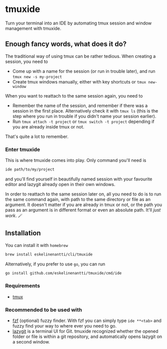 # tmuxide

Turn your terminal into an IDE by automating tmux session and window management with tmuxide.

## Enough fancy words, what does it do?

The traditional way of using tmux can be rather tedious. When creating a session, you need to
- Come up with a name for the session (or run in trouble later), and run `tmux new -s my-project` 
- Create tmux windows manually, either with key shortcuts or `tmux new-window`

When you want to reattach to the same session again, you need to
- Remember the name of the session, and remember if there was a session in the first place. Alternatively check it with `tmux ls` (this is the step where you run in trouble if you didn't name your session earlier).
- Run `tmux attach -t project` or `tmux switch -t project` depending if you are already inside tmux or not.

That's quite a lot to remember.

### Enter tmuxide

This is where tmuxide comes into play. Only command you'll need is

```bash
ide path/to/my/project
```
and you'll find yourself in beautifully named session with your favourite editor and lazygit already open in their own windows.

In order to reattach to the same session later on, all you need to do is to run the same command again, with path to the same directory or file as an argument. It doesn't matter if you are already in tmux or not, or the path you pass as an argument is in different format or even an absolute path. It'll *just work*. 🪄

## Installation

You can install it with `homebrew`

```bash
brew install eskelinenantti/cli/tmuxide
```

Alternatively, if you prefer to use `go`, you can run

```bash
go install github.com/eskelinenantti/tmuxide/cmd/ide
```

### Requirements
- [tmux](https://github.com/tmux/tmux)

### Recommended to be used with
- [fzf](https://github.com/junegunn/fzf) (optional) fuzzy finder. With fzf you can simply type `ide **<tab>` and fuzzy find your way to where ever you need to go.
- [lazygit](https://github.com/jesseduffield/lazygit) is a terminal UI for Git. tmuxide recognized whether the opened folder or file is within a git repository, and automatically opens lazygit on a second window.

